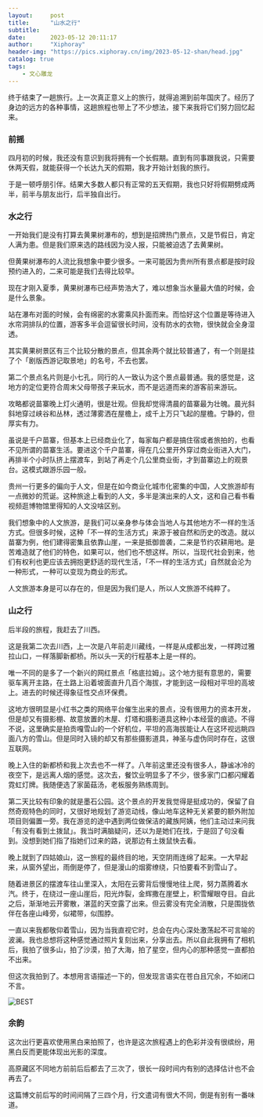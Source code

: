```yaml
---
layout:     post
title:      "山水之行"
subtitle:   
date:       2023-05-12 20:11:17
author:     "Xiphoray"
header-img: "https://pics.xiphoray.cn/img/2023-05-12-shan/head.jpg"
catalog: true
tags:     
    - 文心雕龙
---
```



终于结束了一趟旅行。上一次真正意义上的旅行，就得追溯到前年国庆了。经历了身边的远方的各种事情，这趟旅程也带上了不少想法，接下来我将它们努力回忆起来。

### 前摇

四月初的时候，我还没有意识到我将拥有一个长假期。直到有同事跟我说，只需要休两天假，就能获得一个长达九天的假期，我才开始计划我的旅行。

于是一顿呼朋引伴。结果大多数人都只有正常的五天假期，我也只好将假期劈成两半，前半与朋友出行，后半独自出行。

### 水之行

一开始我们是没有打算去黄果树瀑布的，想到是招牌热门景点，又是节假日，肯定人满为患。但是我们原来选的路线因为没人报，只能被迫选了去黄果树。

但黄果树瀑布的人流比我想象中要少很多。一来可能因为贵州所有景点都是按时段预约进入的，二来可能是我们去得比较早。

现在才刚入夏季，黄果树瀑布已经声势浩大了，难以想象当水量最大值的时候，会是什么景象。

站在瀑布对面的时候，会有绵密的水雾乘风扑面而来。而恰好这个位置是等待进入水帘洞排队的位置，游客多半会逗留很长时间，没有防水的衣物，很快就会全身湿透。

其实黄果树景区有三个比较分散的景点，但其余两个就比较普通了，有一个则是挂了个「剧版西游记取景地」的名号，不去也罢。

第二个景点名片则是小七孔，同行的人一致认为这个景点最普通。我的感觉是，这地方的定位更符合周末父母带孩子来玩水，而不是远道而来的游客前来游玩。

攻略都说苗寨晚上灯火通明，很是壮观。但我却觉得清晨的苗寨最为壮魄。晨光斜斜地穿过峡谷和丛林，透过薄雾洒在屋檐上，成千上万只飞起的屋檐。宁静的，但厚实有力。

虽说是千户苗寨，但基本上已经商业化了，每家每户都是搞住宿或者旅拍的，也看不见所谓的苗寨生活。要进这个千户苗寨，得在几公里开外穿过商业街进入大门，再排半个小时队挤上摆渡车，到站了再走个几公里商业街，才到苗寨边上的观景台。这模式跟游乐园一般。

贵州一行更多的偏向于人文，但是在如今商业化城市化密集的中国，人文旅游却有一点微妙的荒诞。这种旅途上看到的人文，多半是演出来的人文，这和自己看书看视频逛博物馆里得知的人文没啥区别。

我们想象中的人文旅游，是我们可以亲身参与体会当地人与其他地方不一样的生活方式。但很多时候，这种「不一样的生活方式」来源于被自然和历史的改造。就以苗寨为例，他们建得密集且依靠山崖，一来是抵御兽袭，二来是节约农耕用地。是苦难造就了他们的特色，如果可以，他们也不想这样。所以，当现代社会到来，他们有权利也更应该去拥抱更舒适的现代生活，「不一样的生活方式」自然就会沦为一种形式，一种可以变现为商业的形式。

人文旅游本身是可以存在的，但是因为我们是人，所以人文旅游不纯粹了。

### 山之行

后半段的旅程，我赶去了川西。

这是我第二次去川西，上一次是八年前走川藏线，一样是从成都出发，一样跨过雅拉山口，一样落脚新都桥。所以头一天的行程基本上是一样的。

唯一不同的是多了一个新兴的网红景点「格底拉姆」。这个地方挺有意思的，需要驱车离开主路，在土路上沿着坡面直升几百个海拔，才能到这一段相对平坦的高坡上。进去的时候还得象征性交点环保费。

这地方很明显是小红书之类的网络平台催生出来的景点，没有很用力的资本开发，但是却又有摄影棚、故意放置的木屋、灯塔和摄影道具这种小本经营的痕迹。不得不说，这里确实是拍贡嘎雪山的一个好机位，平坦的高海拔能让人在这环视远眺四面八方的雪山。但是同时入镜的却又有那些摄影道具，神圣与虚伪同时存在，这很互联网。

晚上入住的新都桥和我上次去也不一样了。八年前这里还没有很多人，静谧冰冷的夜空下，是远离人烟的感觉。这次去，餐饮业明显多了不少，很多家门口都闪耀着霓虹灯牌。我随便选了家菌菇汤，老板服务熟练周到。

第二天比较有印象的就是墨石公园。这个景点的开发我觉得是挺成功的，保留了自然奇观特色的同时，又很好地规划了游览动线，像山地车这种无关紧要的额外附加项目则偏置一旁。我在游览的途中遇到两位做保洁的藏族阿姨，他们主动过来问我「有没有看到土拨鼠」。我当时满脑疑问，还以为是她们在找，于是回了句没看到。没想到她们指了指她们过来的路，说那边有土拨鼠快去看。

晚上就到了四姑娘山，这一旅程的最终目的地，天空阴雨连绵了起来。一大早起来，从窗外望出，雨倒是停了，但是漫山的烟雾缭绕，只怕要看不到雪山了。

随着进景区的摆渡车往山里深入，太阳在云雾背后慢慢地往上爬，努力蒸腾着水汽。终于，在绕过一座山崖后，阳光炸裂，金辉撒在崖壁上，积雪耀眼夺目。自此之后，渐渐地云开雾散，湛蓝的天空露了出来。但云雾没有完全消散，只是围拢依伴在各座山峰旁，似裙带，似围脖。

一直以来我都敬仰着雪山，因为当我直视它时，总会在内心深处激荡起不可言喻的波澜。我也总想将这种感觉通过照片复刻出来，分享出去。所以自此我拥有了相机后，我拍了很多山，拍了沙漠，拍了大海，拍了星空，但内心的那种感觉一直都拍不出来。

但这次我拍到了。本想用言语描述一下的，但发现言语实在苍白且冗余，不如闭口不言。

![BEST](https://pics.xiphoray.cn/img/2023-05-12-shan/best.jpg)

### 余韵

这次出行更喜欢使用黑白来拍照了，也许是这次旅程遇上的色彩并没有很缤纷，用黑白反而更能体现出光影的深度。

高原藏区不同地方前前后后都去了三次了，很长一段时间内有别的选择估计也不会再去了。

这篇博文前后写的时间间隔了三四个月，行文遣词有很大不同，倒是有别有一番味道。
